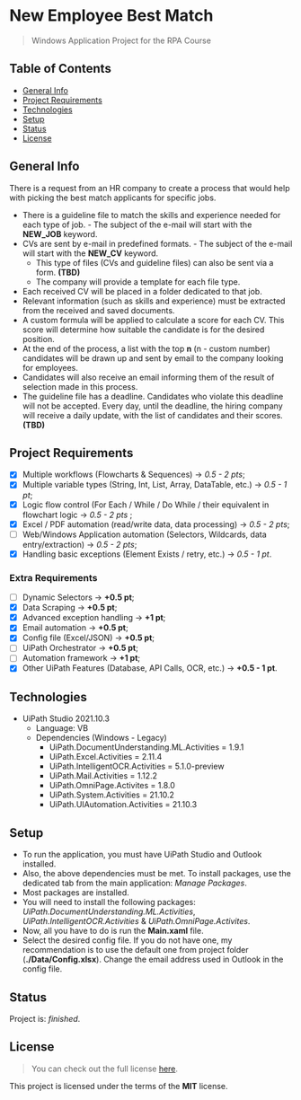 
# New Employee Best Match

> Windows Application Project for the RPA Course

## Table of Contents
* [General Info](#general-info)
* [Project Requirements](#project-requirements)
* [Technologies](#technologies)
* [Setup](#setup)
* [Status](#status)
* [License](#license)

## General Info
There is a request from an HR company to create a process that would help with picking the best match applicants for specific jobs.
- There is a guideline file to match the skills and experience needed for each type of job.
		- The subject of the e-mail will start with the **NEW_JOB** keyword.
- CVs are sent by e-mail in predefined formats.
		- The subject of the e-mail will start with the **NEW_CV** keyword.
	- This type of files (CVs and guideline files) can also be sent via a form. **(TBD)**
	- The company will provide a template for each file type.
- Each received CV will be placed in a folder dedicated to that job.
- Relevant information (such as skills and experience) must be extracted from the received and saved documents.
- A custom formula will be applied to calculate a score for each CV. This score will determine how suitable the candidate is for the desired position.
- At the end of the process, a list with the top **n** (n - custom number) candidates will be drawn up and sent by email to the company looking for employees.
- Candidates will also receive an email informing them of the result of selection made in this process.
- The guideline file has a deadline. Candidates who violate this deadline will not be accepted. Every day, until the deadline, the hiring company will receive a daily update, with the list of candidates and their scores. **(TBD)**

## Project Requirements

- [x] Multiple workflows (Flowcharts & Sequences) -> *0.5 - 2 pts*;
- [x] Multiple variable types (String, Int, List, Array, DataTable, etc.) -> *0.5 - 1 pt*;
- [x] Logic flow control (For Each / While / Do While / their equivalent in flowchart logic -> *0.5 - 2 pts* ;
- [x] Excel / PDF automation (read/write data, data processing) -> *0.5 - 2 pts*;
- [ ] Web/Windows Application automation (Selectors, Wildcards, data entry/extraction) -> *0.5 - 2 pts*;
- [x] Handling basic exceptions (Element Exists / retry, etc.) -> *0.5 - 1 pt*.

### Extra Requirements
- [ ] Dynamic Selectors -> **+0.5 pt**;
- [x] Data Scraping -> **+0.5 pt**;
- [x] Advanced exception handling -> **+1 pt**;
- [x] Email automation -> **+0.5 pt**;
- [x] Config file (Excel/JSON) -> **+0.5 pt**;
- [ ] UiPath Orchestrator -> **+0.5 pt**;
- [ ] Automation framework -> **+1 pt**;
- [x] Other UiPath Features (Database, API Calls, OCR, etc.) -> **+0.5 - 1 pt**.

## Technologies
- UiPath Studio 2021.10.3
	- Language: VB
	- Dependencies (Windows - Legacy)
		- UiPath.DocumentUnderstanding.ML.Activities = 1.9.1
		- UiPath.Excel.Activities = 2.11.4
		- UiPath.IntelligentOCR.Activities = 5.1.0-preview
		- UiPath.Mail.Activities = 1.12.2
		- UiPath.OmniPage.Activites = 1.8.0
		- UiPath.System.Activities = 21.10.2
		- UiPath.UIAutomation.Activities = 21.10.3
  
## Setup
- To run the application, you must have UiPath Studio and Outlook installed. 
- Also, the above dependencies must be met. To install packages, use the dedicated tab from the main application: *Manage Packages*. 
- Most packages are installed. 
- You will need to install the following packages: *UiPath.DocumentUnderstanding.ML.Activities*, *UiPath.IntelligentOCR.Activities* & *UiPath.OmniPage.Activites*.
- Now, all you have to do is run the **Main.xaml** file. 
- Select the desired config file. If you do not have one, my recommendation is to use the default one from project folder (**./Data/Config.xlsx**). Change the email address used in Outlook in the config file.

## Status
Project is: *finished*. 

## License
>You can check out the full license [here](https://github.com/MaximTiberiu/New-Employee-Best-Match/blob/main/LICENSE).

This project is licensed under the terms of the **MIT** license.
